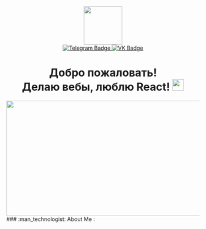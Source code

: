 <div align="center">
  <img src="https://media4.giphy.com/media/v1.Y2lkPTc5MGI3NjExanVkeXVpMnlncjdlNmI0dWw5MGR5bWJuYW5vMHZpNWFxdzI0dXQ4NCZlcD12MV9pbnRlcm5hbF9naWZfYnlfaWQmY3Q9cw/M9gbBd9nbDrOTu1Mqx/giphy.gif" width="100"/>
  
  <div>
    <a href="https://t.me/viktorkozintsev">
      <img src="https://img.shields.io/badge/Telegram-0088cc?style=for-the-badge&logo=telegram&logoColor=white" alt="Telegram Badge"/>
    </a>
    <a href="https://vk.com/id17749830">
      <img src="https://img.shields.io/badge/VKontakte-4C75A3?style=for-the-badge&logo=vk&logoColor=white" alt="VK Badge"/>
    </a>
  </div>
  
  <div>
    <img src="https://komarev.com/ghpvc/?username=V-Kozintsev&style=flat-square&color=blue" alt=""/>
  </div>
  <div>
    <h1>
      Добро пожаловать! <br> Делаю вебы, люблю React!
      <img src="https://media.giphy.com/media/hvRJCLFzcasrR4ia7z/giphy.gif" width="30px"/>
    </h1>
  </div> 
</div>

<div>
  <img src="https://media.giphy.com/media/dWesBcTLavkZuG35MI/giphy.gif" width="600" height="300"/>
</div>
### :man_technologist: About Me :
